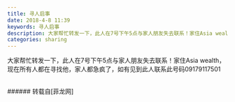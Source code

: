 ```yaml
---
title: 寻人启事
date: 2018-4-8 11:39
keywords: 寻人启事
description: 大家帮忙转发一下，此人在7号下午5点与家人朋友失去联系！家住Asia wealth，现在所有人都在寻找他，家人都急疯了，如有见到此人联系此号码09179117501
categories: sharing
---
```

<td class="t_f" id="postmessage_1236518">

大家帮忙转发一下，此人在7号下午5点与家人朋友失去联系！家住Asia wealth，现在所有人都在寻找他，家人都急疯了，如有见到此人联系此号码09179117501<br/>
<img alt="" border="0" class="zoom" data-cf-modified-ff4e68b63b88ba8b63796a0e-="" file="http://www.flw.ph/data/appbyme/upload/image/201804/08/PPaO2PeLJied.jpg" id="aimg_Il7ia" lazyloadthumb="1" onclick="" onmouseover="" src="http://www.flw.ph/data/appbyme/upload/image/201804/08/PPaO2PeLJied.jpg"/><br/>
<br/>
</td>
###### 转载自[菲龙网]